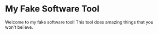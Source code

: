 # My Fake Software Tool

Welcome to my fake software tool! This tool does amazing things that you won't believe.